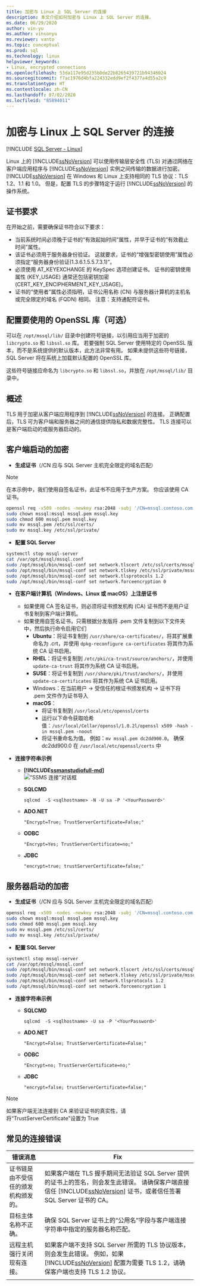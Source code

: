 ```yaml
---
title: 加密与 Linux 上 SQL Server 的连接
description: 本文介绍如何加密与 Linux 上 SQL Server 的连接。
ms.date: 06/29/2020
author: vin-yu
ms.author: vinsonyu
ms.reviewer: vanto
ms.topic: conceptual
ms.prod: sql
ms.technology: linux
helpviewer_keywords:
- Linux, encrypted connections
ms.openlocfilehash: 53da117e95d235b0de22b8265439721b94346024
ms.sourcegitcommit: f7ac1976d4bfa224332edd9ef2f4377a4d55a2c9
ms.translationtype: HT
ms.contentlocale: zh-CN
ms.lasthandoff: 07/02/2020
ms.locfileid: "85894011"
---
```

# <a name="encrypting-connections-to-sql-server-on-linux"></a>加密与 Linux 上 SQL Server 的连接

[!INCLUDE [SQL Server - Linux](../includes/applies-to-version/sql-linux.md)]

Linux 上的 [!INCLUDE[ssNoVersion](../includes/ssnoversion-md.md)] 可以使用传输层安全性 (TLS) 对通过网络在客户端应用程序与 [!INCLUDE[ssNoVersion](../includes/ssnoversion-md.md)] 实例之间传输的数据进行加密。 [!INCLUDE[ssNoVersion](../includes/ssnoversion-md.md)] 在 Windows 和 Linux 上支持相同的 TLS 协议：TLS 1.2、1.1 和 1.0。 但是，配置 TLS 的步骤特定于运行 [!INCLUDE[ssNoVersion](../includes/ssnoversion-md.md)] 的操作系统。  

## <a name="requirements-for-certificates"></a>证书要求 
在开始之前，需要确保证书符合以下要求：
- 当前系统时间必须晚于证书的“有效起始时间”属性，并早于证书的“有效截止时间”属性。
- 该证书必须用于服务器身份验证。 这就要求，证书的“增强型密钥使用”属性必须指定“服务器身份验证(1.3.6.1.5.5.7.3.1)”。
- 必须使用 AT_KEYEXCHANGE 的 KeySpec 选项创建证书。 证书的密钥使用属性 (KEY_USAGE) 通常还包括密钥加密 (CERT_KEY_ENCIPHERMENT_KEY_USAGE)。
- 证书的“使用者”属性必须指明，证书公用名称 (CN) 与服务器计算机的主机名或完全限定的域名 (FQDN) 相同。 注意：支持通配符证书。

## <a name="configuring-the-openssl-libraries-for-use-optional"></a>配置要使用的 OpenSSL 库（可选）
可以在 `/opt/mssql/lib/` 目录中创建符号链接，以引用应当用于加密的 `libcrypto.so` 和 `libssl.so` 库。 若要强制 SQL Server 使用特定的 OpenSSL 版本，而不是系统提供的默认版本，此方法非常有用。 如果未提供这些符号链接，SQL Server 将在系统上加载默认配置的 OpenSSL 库。

这些符号链接应命名为 `libcrypto.so` 和 `libssl.so`，并放在 `/opt/mssql/lib/` 目录中。

## <a name="overview"></a>概述
TLS 用于加密从客户端应用程序到 [!INCLUDE[ssNoVersion](../includes/ssnoversion-md.md)] 的连接。 正确配置后，TLS 可为客户端和服务器之间的通信提供隐私和数据完整性。  TLS 连接可以是客户端启动的或服务器启动的。 

## <a name="client-initiated-encryption"></a>客户端启动的加密 
- **生成证书**（/CN 应与 SQL Server 主机完全限定的域名匹配）

> [!NOTE]
> 在本示例中，我们使用自签名证书，此证书不应用于生产方案。 你应该使用 CA 证书。 

```bash
openssl req -x509 -nodes -newkey rsa:2048 -subj '/CN=mssql.contoso.com' -keyout mssql.key -out mssql.pem -days 365 
sudo chown mssql:mssql mssql.pem mssql.key 
sudo chmod 600 mssql.pem mssql.key   
sudo mv mssql.pem /etc/ssl/certs/ 
sudo mv mssql.key /etc/ssl/private/ 
```

- **配置 SQL Server**

```bash
systemctl stop mssql-server 
cat /var/opt/mssql/mssql.conf 
sudo /opt/mssql/bin/mssql-conf set network.tlscert /etc/ssl/certs/mssql.pem 
sudo /opt/mssql/bin/mssql-conf set network.tlskey /etc/ssl/private/mssql.key 
sudo /opt/mssql/bin/mssql-conf set network.tlsprotocols 1.2 
sudo /opt/mssql/bin/mssql-conf set network.forceencryption 0 
```

- **在客户端计算机（Windows、Linux 或 macOS）上注册证书**

    -   如果使用 CA 签名证书，则必须将证书颁发机构 (CA) 证书而不是用户证书复制到客户端计算机。 
    -   如果使用自签名证书，只需根据分发版将 .pem 文件复制到以下文件夹中，然后执行命令启用它们 
        - **Ubuntu**：将证书复制到 `/usr/share/ca-certificates/`，将其扩展重命名为 .crt，并使用 `dpkg-reconfigure ca-certificates` 将其作为系统 CA 证书启用。 
        - **RHEL**：将证书复制到 `/etc/pki/ca-trust/source/anchors/`，并使用 `update-ca-trust` 将其作为系统 CA 证书启用。
        - **SUSE**：将证书复制到 `/usr/share/pki/trust/anchors/`，并使用 `update-ca-certificates` 将其作为系统 CA 证书启用。
        - Windows：在当前用户 -> 受信任的根证书颁发机构 -> 证书下将 .pem 文件作为证书导入
        - **macOS**： 
           - 将证书复制到 `/usr/local/etc/openssl/certs`
           - 运行以下命令获取哈希值：`/usr/local/Cellar/openssl/1.0.2l/openssl x509 -hash -in mssql.pem -noout`
           - 将证书重命名为值。 例如：`mv mssql.pem dc2dd900.0`。 确保 dc2dd900.0 在 `/usr/local/etc/openssl/certs` 中
    
-   **连接字符串示例** 

    - **[!INCLUDE[ssmanstudiofull-md](../includes/ssmanstudiofull-md.md)]**   
  ![“SSMS 连接”对话框](media/sql-server-linux-encrypted-connections/ssms-encrypt-connection.png "“SSMS 连接”对话框")  
  
    - **SQLCMD** 

        `sqlcmd  -S <sqlhostname> -N -U sa -P '<YourPassword>'`

    - **ADO.NET** 

        `"Encrypt=True; TrustServerCertificate=False;"`

    - **ODBC** 

        `"Encrypt=Yes; TrustServerCertificate=no;"`

    - **JDBC** 

        `"encrypt=true; trustServerCertificate=false;"`

## <a name="server-initiated-encryption"></a>服务器启动的加密 

- **生成证书**（/CN 应与 SQL Server 主机完全限定的域名匹配）

```bash
openssl req -x509 -nodes -newkey rsa:2048 -subj '/CN=mssql.contoso.com' -keyout mssql.key -out mssql.pem -days 365 
sudo chown mssql:mssql mssql.pem mssql.key 
sudo chmod 600 mssql.pem mssql.key   
sudo mv mssql.pem /etc/ssl/certs/ 
sudo mv mssql.key /etc/ssl/private/ 
```

- **配置 SQL Server**

```bash
systemctl stop mssql-server 
cat /var/opt/mssql/mssql.conf 
sudo /opt/mssql/bin/mssql-conf set network.tlscert /etc/ssl/certs/mssql.pem 
sudo /opt/mssql/bin/mssql-conf set network.tlskey /etc/ssl/private/mssql.key 
sudo /opt/mssql/bin/mssql-conf set network.tlsprotocols 1.2 
sudo /opt/mssql/bin/mssql-conf set network.forceencryption 1 
```

-   **连接字符串示例** 

    - **SQLCMD**

        `sqlcmd  -S <sqlhostname> -U sa -P '<YourPassword>'`

    - **ADO.NET** 

        `"Encrypt=False; TrustServerCertificate=False;"`

    - **ODBC** 

        `"Encrypt=no; TrustServerCertificate=no;"`

    - **JDBC** 

        `"encrypt=false; trustServerCertificate=false;"`

> [!NOTE]
> 如果客户端无法连接到 CA 来验证证书的真实性，请将“TrustServerCertificate”设置为 True

## <a name="common-connection-errors"></a>常见的连接错误  

|错误消息 |Fix |
|--- |--- |
|证书链是由不受信任的颁发机构颁发的。  |如果客户端在 TLS 握手期间无法验证 SQL Server 提供的证书上的签名，则会发生此错误。 请确保客户端直接信任 [!INCLUDE[ssNoVersion](../includes/ssnoversion-md.md)] 证书，或者信任签署 SQL Server 证书的 CA。 |
|目标主体名称不正确。  |确保 SQL Server 证书上的“公用名”字段与客户端连接字符串中指定的服务器名称匹配。 |  
|远程主机强行关闭现有连接。 |如果客户端不支持 SQL Server 所需的 TLS 协议版本，则会发生此错误。 例如，如果 [!INCLUDE[ssNoVersion](../includes/ssnoversion-md.md)] 配置为需要 TLS 1.2，请确保客户端也支持 TLS 1.2 协议。 |
| | |   
